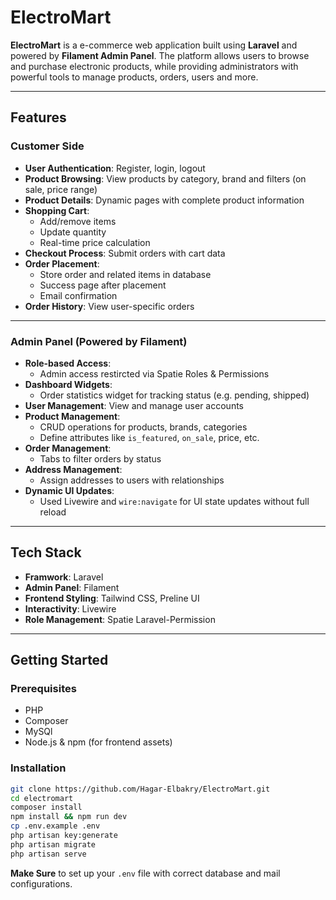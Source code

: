 # ElectroMart

**ElectroMart** is a e-commerce web application built using **Laravel** and powered by **Filament Admin Panel**. The platform allows users to browse and purchase electronic products, while providing administrators with powerful tools to manage products, orders, users and more.

---

## Features

### Customer Side
- **User Authentication**: Register, login, logout
- **Product Browsing**: View products by category, brand and filters (on sale, price range)
- **Product Details**: Dynamic pages with complete product information
- **Shopping  Cart**:
    - Add/remove items
    - Update quantity
    - Real-time price calculation
- **Checkout Process**: Submit orders with cart data
- **Order Placement**:
    - Store order and related items in database
    - Success page after placement
    - Email confirmation
- **Order History**: View user-specific orders

---

### Admin Panel (Powered by Filament)
- **Role-based Access**:
    - Admin access restircted via Spatie Roles & Permissions
- **Dashboard Widgets**:
    - Order statistics widget for tracking status (e.g. pending, shipped)
- **User Management**: View and manage user accounts
- **Product Management**:
    - CRUD operations for products, brands, categories
    - Define attributes like `is_featured`, `on_sale`, price, etc.
- **Order Management**:
    - Tabs to filter orders by status
- **Address Management**:
    - Assign addresses to users with relationships
- **Dynamic UI Updates**:
    - Used Livewire and `wire:navigate` for UI state updates without full reload
 
---

## Tech Stack

- **Framwork**: Laravel
- **Admin Panel**: Filament
- **Frontend Styling**: Tailwind CSS, Preline UI
- **Interactivity**: Livewire
- **Role Management**: Spatie Laravel-Permission

---

## Getting Started

### Prerequisites
- PHP
- Composer
- MySQl
- Node.js & npm (for frontend assets)

### Installation
```bash
git clone https://github.com/Hagar-Elbakry/ElectroMart.git
cd electromart
composer install
npm install && npm run dev
cp .env.example .env
php artisan key:generate
php artisan migrate
php artisan serve
```
**Make Sure** to set up your `.env` file with correct database and mail configurations.
